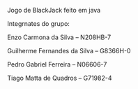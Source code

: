 Jogo de BlackJack feito em java

Integrnates do grupo:

Enzo Carmona da Silva – N208HB-7 

Guilherme Fernandes da Silva – G8366H-0 

Pedro Gabriel Ferreira – N06606-7 

Tiago Matta de Quadros – G71982-4 
